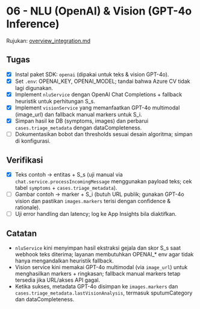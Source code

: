 # 06 - NLU (OpenAI) & Vision (GPT-4o Inference)

Rujukan: [overview_integration.md](../../overview_integration.md)

## Tugas

- [x] Instal paket SDK: `openai` (dipakai untuk teks & vision GPT-4o).
- [x] Set `.env`: OPENAI_KEY, OPENAI_MODEL; tandai bahwa Azure CV tidak lagi digunakan.
- [x] Implement `nluService` dengan OpenAI Chat Completions + fallback heuristik untuk perhitungan S_s.
- [x] Implement `visionService` yang memanfaatkan GPT-4o multimodal (image_url) dan fallback manual markers untuk S_i.
- [x] Simpan hasil ke DB (symptoms, images) dan perbarui `cases.triage_metadata` dengan dataCompleteness.
- [ ] Dokumentasikan bobot dan thresholds sesuai desain algoritma; simpan di konfigurasi.

## Verifikasi

- [x] Teks contoh → entitas + S_s (uji manual via `chat.service.processIncomingMessage` menggunakan payload teks; cek tabel `symptoms` + `cases.triage_metadata`).
- [ ] Gambar contoh → marker + S_i (butuh URL publik; gunakan GPT-4o vision dan pastikan `images.markers` terisi dengan confidence & rationale).
- [ ] Uji error handling dan latency; log ke App Insights bila diaktifkan.

## Catatan

- `nluService` kini menyimpan hasil ekstraksi gejala dan skor S_s saat webhook teks diterima; layanan membutuhkan OPENAI_* env agar tidak hanya mengandalkan heuristik fallback.
- Vision service kini memakai GPT-4o multimodal (via `image_url`) untuk menghasilkan markers + ringkasan; fallback manual markers tetap tersedia jika URL/akses API gagal.
- Ketika sukses, metadata GPT-4o disimpan ke `images.markers` dan `cases.triage_metadata.lastVisionAnalysis`, termasuk sputumCategory dan dataCompleteness.
